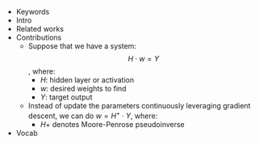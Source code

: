 - Keywords
- Intro
- Related works
- Contributions
	- Suppose that we have a system: $$H \cdot w = Y$$, where:
		- $H$: hidden layer or activation
		- $w$: desired weights to find
		- $Y$: target output
	- Instead of update the parameters continuously leveraging gradient descent, we can do $w = H^{+} \cdot Y$, where:
		- $H+$ denotes Moore-Penrose pseudoinverse
- Vocab